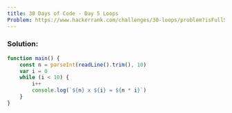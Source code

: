 ```yaml
---
title: 30 Days of Code - Day 5 Loops
Problem: https://www.hackerrank.com/challenges/30-loops/problem?isFullScreen=true
---
```


### **Solution:**

```js
function main() {
	const n = parseInt(readLine().trim(), 10)
	var i = 0
	while (i < 10) {
		i++
		console.log(`${n} x ${i} = ${n * i}`)
	}
}
```
